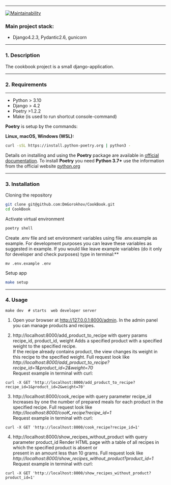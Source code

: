
___
[![Maintainability](https://api.codeclimate.com/v1/badges/984f8ea6bf922dd167bc/maintainability)](https://codeclimate.com/github/DmGorokhov/CookBook/maintainability)

### Main project stack:
* Django4.2.3, Pydantic2.6, gunicorn

___
### 1. Description
The cookbook project is a small django-application.
___
### 2. Requirements
___
* Python > 3.10
* Django > 4.2
* Poetry >1.2.2
* Make (is used to run shortcut console-command)

**Poetry** is setup by the commands:

**Linux, macOS, Windows (WSL):**

```bash
curl -sSL https://install.python-poetry.org | python3 -
```
Details on installing and using the **Poetry** package are available in [official documentation](https://python-poetry.org/docs/).
To install **Poetry** you need **Python 3.7+** use the information from the official website [python.org](https://www.python.org/downloads/)

---

### 3. Installation

Cloning the repository

```bash
git clone git@github.com:DmGorokhov/CookBook.git
cd CookBook
```

Activate virtual environment

```bash
poetry shell
```
Create .env file and set environment variables using file .env.example as example.
For development purposes you can leave these variables as suggested in example.
If you would like leave example variables (do it only for developer and check purposes) type in terminal:**
```commandline
mv .env.example .env
```

Setup app
```bash
make setup
```
___
### 4. Usage

```
make dev  # starts  web developer server
```

1. Open your browser at http://127.0.0.1:8000/admin.
   In the admin panel you can manage products and recipes. 
  

2. http://localhost:8000/add_product_to_recipe with query params recipe_id, product_id, weight
Adds a specified product with a specified weight to the specified recipe.   
If the recipe already contains product, the view changes its weight in this recipe to the specified weight.
Full request look like *http://localhost:8000/add_product_to_recipe?recipe_id=1&product_id=2&weight=70*  
Request example in terminal with curl:
```
curl -X GET 'http://localhost:8000/add_product_to_recipe?recipe_id=1&product_id=2&weight=70'
```

3. http://localhost:8000/cook_recipe with query parameter recipe_id
Increases by one the number of prepared meals for each product in the specified recipe.
Full request look like *http://localhost:8000/cooK_recipe?recipe_id=1*  
Request example in terminal with curl:
```
curl -X GET 'http://localhost:8000/cook_recipe?recipe_id=1'
```
4. http://localhost:8000/show_recipes_without_product with query parameter product_id
Render HTML page with a table of all recipes in which the specified product is absent or  
present in an amount less than 10 grams. 
Full request look like *http://localhost:8000/show_recipes_without_product?product_id=1*  
Request example in terminal with curl:
```
curl -X GET 'http://localhost:8000/show_recipes_without_product?product_id=1'
```
